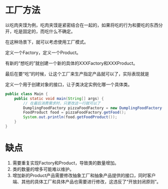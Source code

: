 # 工厂方法
以吃肉夹馍为例，吃肉夹馍是紧密结合在一起的，如果将吃的行为和要吃的东西分开，吃是固定的，而吃什么不确定。

在这种场景下，就可以考虑使用工厂模式。

定义一个Factory，定义一个Product。

有新的“想吃的”就创建一个新的具体的XXXFactory和XXXProduct。

最后在要“吃”的时候，让这个工厂来生产指定产品就可以了，实际表现就是

定义一个用于创建对象的接口，让子类决定实例化哪一个具体类。

```java
public class Main {
    public static void main(String[] args) {
        // 在最后消费需求时，只更改这一行就可以了
        DumplingFoodFactory pizzaFoodFactory = new DumplingFoodFactory(); // new PizzaFoodFactory();
        FoodProduct food = pizzaFoodFactory.getFood();
        System.out.println(food.getFoodProduct());
    }
}
```

# 缺点
1. 需要重复实现Factory和Product，导致类的数量增加。
2. 类的数量的增多可能难以维护。
3. 增加新的Product产品需要修改抽象工厂和抽象产品提供的接口，同时客户端、其他的具体工厂和具体产品也需要进行修改，这违反了“开放封闭原则”。